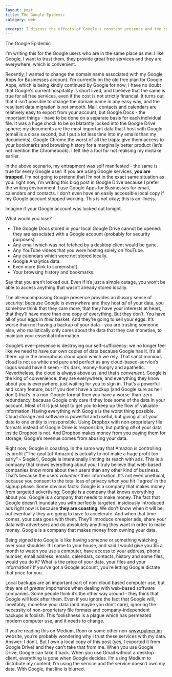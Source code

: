 ```yaml
---
layout: post
title: The Google Epidemic
category: web

excerpt: I discuss the effects of Google's constant presence and the consequences.
---
```


The Google Epidemic

I'm writing this for the Google users who are in the same place as me: I like Google, I want to trust them, they provide great free services and they are everywhere, which is convenient.

Recently, I wanted to change the domain name associated with my Google Apps for Businesses account. I'm currently on the old free plan for Google Apps, which is being kindly continued by Google for now; I have no doubt that Google's current hospitality is short lived, and I believe that the same is true for all free services, even if the cost is not strictly financial. It turns out that it isn’t possible to change the domain name in any easy way, and the resultant data migration is not smooth. Mail, contacts and calendars are relatively easy to export from your account, but Google Docs - the important things - have to be done on a separate basis for each individual file.  It was a huge shock to be so blatantly locked into the Google Drive sphere; my documents are the most important data that I host with Google (email is a close second, but I put a lot less time into my emails than my documents). Google Chrome the worst of all the traps: give them access to your bookmarks and browsing history for a marginally better product (let’s not mention the Chromebook). I felt like a fool for not realising my mistake earlier.

In the above scenario, my entrapment was self manifested - the same is true for every Google user: if you are using Google services, __you are trapped__. I’m not going to pretend that I’m not in the exact same situation as you: right now, I’m writing this blog post in Google Drive because I prefer the writing environment. I use Google Apps for Businesses for email, calendars and contacts. I don’t even have an easily accessible local copy if my Google account stopped working. This is not okay; this is an illness.

Imagine if your Google account was locked out tonight. 

What would you lose? 

- The Google Docs stored in your local Google Drive cannot be opened: they are associated with a Google account (probably for security purposes).
- Any email which was not fetched by a desktop client would be gone.
- Any YouTube videos that you were hosting solely on YouTube.
- Any calendars which were not stored locally.
- Google Analytics data.
- Even more (link to screenshot).
- Your browsing history and bookmarks.

Say that you aren’t locked out. Even if it’s just a simple outage, you won’t be able to access anything that wasn’t already stored locally.

The all-encompassing Google presence provides an illusory sense of security: because Google is _everywhere_ and they host _all_ of your data, you somehow think that they care more, that they have your interests at heart, that they’ll have more than one copy of everything. But they don’t. You have all of your eggs in _their_ basket. And they’re going to sell your eggs. It’s worse than not having a backup of your data - you are trusting someone else, who realistically only cares about the data that they can monetise, to maintain your essential information. 

Google’s ever-presence is destroying our self-sufficiency; we no longer feel like we need to have our own copies of data because Google has it. It’s all there: up in the amorphous cloud upon which we rely. That sanctimonious cloud is not as white and pure and perfect as any cloud-based-service’s logos would have it seem - it’s dark, money-hungry and apathetic. Nevertheless, the cloud is always above us, and that’s _convenient_. Google is the king of convenience: they are everywhere, and everything they know about you is everywhere, just waiting for you to sign in. That’s a powerful and scary feature, but if you don’t have a backup (and Google sure as hell don’t) that’s in a non-Google format then you have a worse-than-zero redundancy, because Google only care if they lose some of the data in your account. Most of it is just kept to get you to keep up the flow of valuable information. Having everything with Google is the worst thing possible. Cloud storage and software is powerful and useful, but giving all of your data to one entity is irresponsible. Using Dropbox with non-proprietary file formats instead of Google Drive is responsible, but putting _all_ of your data inside Dropbox is not. And Dropbox makes money from you paying them for storage; Google’s revenue comes from abusing your data.

Right now, Google is coasting. In the same way that Amazon is controlling its profit (“The goal [of Amazon] is actually to not make a huge profit too early” - Siegler), Google is intentionally limiting its reach with ads. This is a company that knows everything about you; I truly believe that web-based companies know more about their users than any other kind of business. That’s because the users _volunteer_ their information. It’s not even unethical, because you consent to the total loss of privacy when you hit ‘I agree’ in the signup phase. Some obvious facts: Google is a company that makes money from targeted advertising; Google is a company that knows everything about you; Google is a company that needs to make money. The fact that Google doesn’t inundate you with perfectly targeted, insidiously introduced ads right now is because __they are coasting__. We don’t know when it will be, but eventually they are going to have to accelerate. And when that time comes, your data goes with them. They’ll introduce creepier ads, share your data with advertisers and do absolutely anything they want in order to make money. Google is a company that makes money from owning your data.

Being signed into Google is like having someone or something watching over your shoulder. If I came to your house, and said I would give you $5 a month to watch you use a computer, have access to your address, phone number, email address, emails, calendars, contacts, history and some files, would you do it? What is the price of your data, your files and your information? If you’ve got a Google account, you’re letting Google dictate that price for you.

Local backups are an important part of non-cloud based computer use, but they are of _greater_ importance when dealing with web-based software companies. Some people think it’s the other way around - they think that Google will look after them. Even if you ignore the fact that Google will, inevitably, monetise your data (and maybe you don’t care), ignoring the necessity of non-proprietary file formats and company-independent backups is foolish. This foolishness is a plague which has permeated modern computer use, and it needs to change.

If you’re reading this on Medium, Roon or some other non-www.palmer.im website, you’re probably wondering why I trust these services with my data. Answer: I don’t. But I own a local copy of this post (yes, I exported it from Google Drive) and they can’t take that from me. When you use Google Drive, Google can take it back. When you use Gmail without a desktop client, everything is gone when Google decides. I’m using Medium to distribute my content; I’m using the service and the service doesn’t own my data. With Google, that line is blurred.




